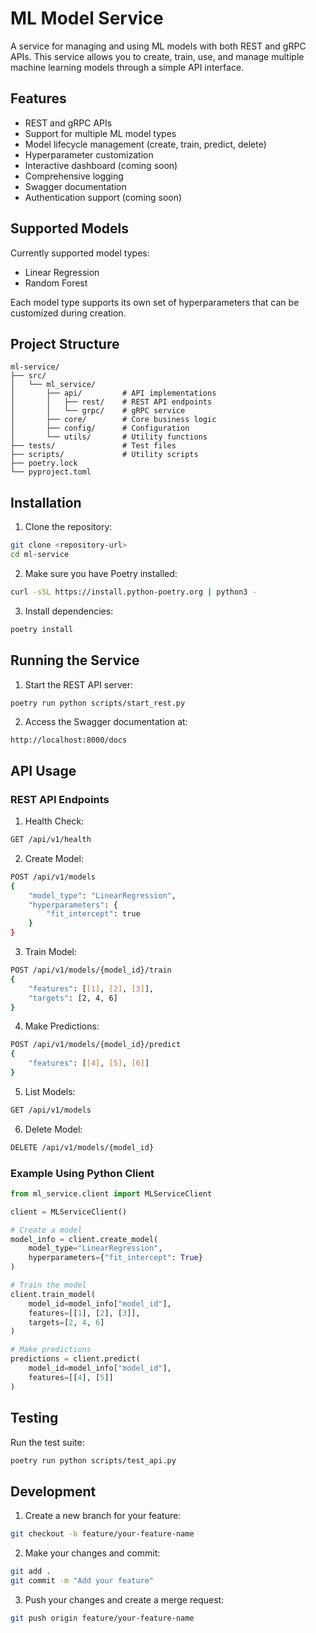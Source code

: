 # ML Model Service

A service for managing and using ML models with both REST and gRPC APIs. This service allows you to create, train, use, and manage multiple machine learning models through a simple API interface.

## Features

- REST and gRPC APIs
- Support for multiple ML model types
- Model lifecycle management (create, train, predict, delete)
- Hyperparameter customization
- Interactive dashboard (coming soon)
- Comprehensive logging
- Swagger documentation
- Authentication support (coming soon)

## Supported Models

Currently supported model types:
- Linear Regression
- Random Forest

Each model type supports its own set of hyperparameters that can be customized during creation.

## Project Structure

```
ml-service/
├── src/
│   └── ml_service/      
│       ├── api/         # API implementations
│       │   ├── rest/    # REST API endpoints
│       │   └── grpc/    # gRPC service
│       ├── core/        # Core business logic
│       ├── config/      # Configuration
│       └── utils/       # Utility functions
├── tests/               # Test files
├── scripts/             # Utility scripts
├── poetry.lock         
└── pyproject.toml      
```

## Installation

1. Clone the repository:
```bash
git clone <repository-url>
cd ml-service
```

2. Make sure you have Poetry installed:
```bash
curl -sSL https://install.python-poetry.org | python3 -
```

3. Install dependencies:
```bash
poetry install
```

## Running the Service

1. Start the REST API server:
```bash
poetry run python scripts/start_rest.py
```

2. Access the Swagger documentation at:
```
http://localhost:8000/docs
```

## API Usage

### REST API Endpoints

1. Health Check:
```bash
GET /api/v1/health
```

2. Create Model:
```bash
POST /api/v1/models
{
    "model_type": "LinearRegression",
    "hyperparameters": {
        "fit_intercept": true
    }
}
```

3. Train Model:
```bash
POST /api/v1/models/{model_id}/train
{
    "features": [[1], [2], [3]],
    "targets": [2, 4, 6]
}
```

4. Make Predictions:
```bash
POST /api/v1/models/{model_id}/predict
{
    "features": [[4], [5], [6]]
}
```

5. List Models:
```bash
GET /api/v1/models
```

6. Delete Model:
```bash
DELETE /api/v1/models/{model_id}
```

### Example Using Python Client

```python
from ml_service.client import MLServiceClient

client = MLServiceClient()

# Create a model
model_info = client.create_model(
    model_type="LinearRegression",
    hyperparameters={"fit_intercept": True}
)

# Train the model
client.train_model(
    model_id=model_info["model_id"],
    features=[[1], [2], [3]],
    targets=[2, 4, 6]
)

# Make predictions
predictions = client.predict(
    model_id=model_info["model_id"],
    features=[[4], [5]]
)
```

## Testing

Run the test suite:
```bash
poetry run python scripts/test_api.py
```

## Development

1. Create a new branch for your feature:
```bash
git checkout -b feature/your-feature-name
```

2. Make your changes and commit:
```bash
git add .
git commit -m "Add your feature"
```

3. Push your changes and create a merge request:
```bash
git push origin feature/your-feature-name
```